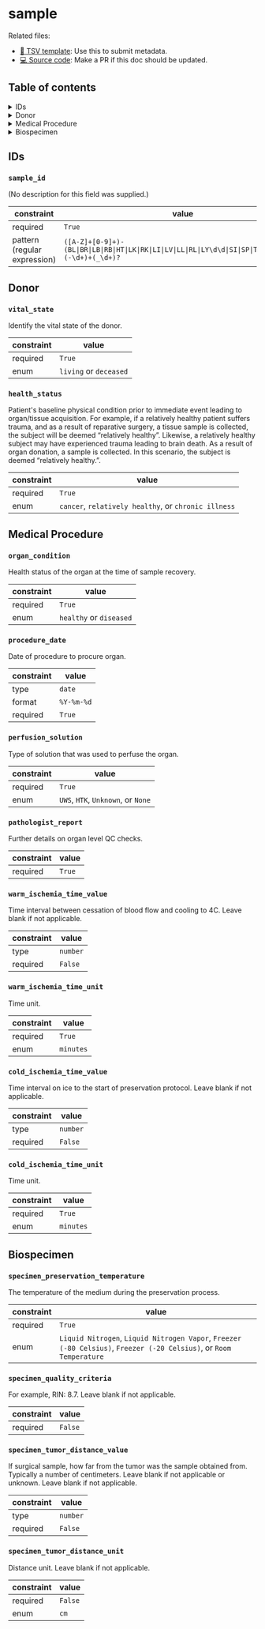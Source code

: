 # sample

Related files:

- [📝 TSV template](https://raw.githubusercontent.com/hubmapconsortium/ingest-validation-tools/master/docs/sample/sample-metadata.tsv): Use this to submit metadata.
- [💻 Source code](https://github.com/hubmapconsortium/ingest-validation-tools/edit/master/src/ingest_validation_tools/table-schemas/sample.yaml): Make a PR if this doc should be updated.

## Table of contents
<details><summary>IDs</summary>

[`sample_id`](#sample_id)<br>
</details>

<details><summary>Donor</summary>

[`vital_state`](#vital_state)<br>
[`health_status`](#health_status)<br>
</details>

<details><summary>Medical Procedure</summary>

[`organ_condition`](#organ_condition)<br>
[`procedure_date`](#procedure_date)<br>
[`perfusion_solution`](#perfusion_solution)<br>
[`pathologist_report`](#pathologist_report)<br>
[`warm_ischemia_time_value`](#warm_ischemia_time_value)<br>
[`warm_ischemia_time_unit`](#warm_ischemia_time_unit)<br>
[`cold_ischemia_time_value`](#cold_ischemia_time_value)<br>
[`cold_ischemia_time_unit`](#cold_ischemia_time_unit)<br>
</details>

<details><summary>Biospecimen</summary>

[`specimen_preservation_temperature`](#specimen_preservation_temperature)<br>
[`specimen_quality_criteria`](#specimen_quality_criteria)<br>
[`specimen_tumor_distance_value`](#specimen_tumor_distance_value)<br>
[`specimen_tumor_distance_unit`](#specimen_tumor_distance_unit)<br></details>

## IDs

### `sample_id`
(No description for this field was supplied.)

| constraint | value |
| --- | --- |
| required | `True` |
| pattern (regular expression) | `([A-Z]+[0-9]+)-(BL\|BR\|LB\|RB\|HT\|LK\|RK\|LI\|LV\|LL\|RL\|LY\d\d\|SI\|SP\|TH\|TR\|UR\|OT)(-\d+)+(_\d+)?` |

## Donor

### `vital_state`
Identify the vital state of the donor.

| constraint | value |
| --- | --- |
| required | `True` |
| enum | `living` or `deceased` |

### `health_status`
Patient's baseline physical condition prior to immediate event leading to organ/tissue acquisition. For example, if a relatively healthy patient suffers trauma, and as a result of reparative surgery, a tissue sample is collected, the subject will be deemed “relatively healthy”.   Likewise, a relatively healthy subject may have experienced trauma leading to brain death.  As a result of organ donation, a sample is collected.  In this scenario, the subject is deemed “relatively healthy.”.

| constraint | value |
| --- | --- |
| required | `True` |
| enum | `cancer`, `relatively healthy`, or `chronic illness` |

## Medical Procedure

### `organ_condition`
Health status of the organ at the time of sample recovery.

| constraint | value |
| --- | --- |
| required | `True` |
| enum | `healthy` or `diseased` |

### `procedure_date`
Date of procedure to procure organ.

| constraint | value |
| --- | --- |
| type | `date` |
| format | `%Y-%m-%d` |
| required | `True` |

### `perfusion_solution`
Type of solution that was used to perfuse the organ.

| constraint | value |
| --- | --- |
| required | `True` |
| enum | `UWS`, `HTK`, `Unknown`, or `None` |

### `pathologist_report`
Further details on organ level QC checks.

| constraint | value |
| --- | --- |
| required | `True` |

### `warm_ischemia_time_value`
Time interval between cessation of blood flow and cooling to 4C. Leave blank if not applicable.

| constraint | value |
| --- | --- |
| type | `number` |
| required | `False` |

### `warm_ischemia_time_unit`
Time unit.

| constraint | value |
| --- | --- |
| required | `True` |
| enum | `minutes` |

### `cold_ischemia_time_value`
Time interval on ice to the start of preservation protocol. Leave blank if not applicable.

| constraint | value |
| --- | --- |
| type | `number` |
| required | `False` |

### `cold_ischemia_time_unit`
Time unit.

| constraint | value |
| --- | --- |
| required | `True` |
| enum | `minutes` |

## Biospecimen

### `specimen_preservation_temperature`
The temperature of the medium during the preservation process.

| constraint | value |
| --- | --- |
| required | `True` |
| enum | `Liquid Nitrogen`, `Liquid Nitrogen Vapor`, `Freezer (-80 Celsius)`, `Freezer (-20 Celsius)`, or `Room Temperature` |

### `specimen_quality_criteria`
For example, RIN: 8.7. Leave blank if not applicable.

| constraint | value |
| --- | --- |
| required | `False` |

### `specimen_tumor_distance_value`
If surgical sample, how far from the tumor was the sample obtained from. Typically a number of centimeters. Leave blank if not applicable or unknown. Leave blank if not applicable.

| constraint | value |
| --- | --- |
| type | `number` |
| required | `False` |

### `specimen_tumor_distance_unit`
Distance unit. Leave blank if not applicable.

| constraint | value |
| --- | --- |
| required | `False` |
| enum | `cm` |
